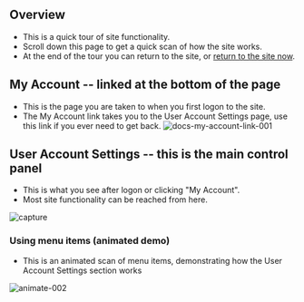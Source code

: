 ## Overview

* This is a quick tour of site functionality.
* Scroll down this page to get a quick scan of how the site works.
* At the end of the tour you can return to the site, or [return to the site now](https://businessgrp-stage.uoregon.edu/user).

## My Account -- linked at the bottom of the page

* This is the page you are taken to when you first logon to the site.
* The My Account link takes you to the User Account Settings page, use this link if you ever need to get back.
![docs-my-account-link-001](https://cloud.githubusercontent.com/assets/4074354/19358131/9841dd6e-9129-11e6-8b24-ef06ec328cf6.png)

## User Account Settings -- this is the main control panel
* This is what you see after logon or clicking "My Account".
* Most site functionality can be reached from here.

![capture](https://cloud.githubusercontent.com/assets/4074354/19360389/29ef5440-9133-11e6-9da8-a7e98e651565.PNG)

### Using menu items (animated demo)

* This is an animated scan of menu items, demonstrating how the User Account Settings section works

![animate-002](https://cloud.githubusercontent.com/assets/4074354/19360882/373621fe-9135-11e6-909b-0597809725be.gif)
